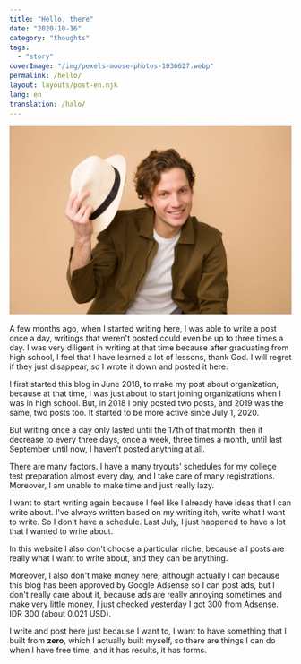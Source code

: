 ```yaml
---
title: "Hello, there"
date: "2020-10-16"
category: "thoughts"
tags:
  - "story"
coverImage: "/img/pexels-moose-photos-1036627.webp"
permalink: /hello/
layout: layouts/post-en.njk
lang: en
translation: /halo/
---
```


![](/img/pexels-moose-photos-1036627.webp)

A few months ago, when I started writing here, I was able to write a post once a day, writings that weren't posted could even be up to three times a day. I was very diligent in writing at that time because after graduating from high school, I feel that I have learned a lot of lessons, thank God. I will regret if they just disappear, so I wrote it down and posted it here.

I first started this blog in June 2018, to make my post about organization, because at that time, I was just about to start joining organizations when I was in high school. But, in 2018 I only posted two posts, and 2019 was the same, two posts too. It started to be more active since July 1, 2020.

But writing once a day only lasted until the 17th of that month, then it decrease to every three days, once a week, three times a month, until last September until now, I haven't posted anything at all.

There are many factors. I have a many tryouts' schedules for my college test preparation almost every day, and I take care of many registrations. Moreover, I am unable to make time and just really lazy.

I want to start writing again because I feel like I already have ideas that I can write about. I've always written based on my writing itch, write what I want to write. So I don't have a schedule. Last July, I just happened to have a lot that I wanted to write about.

In this website I also don't choose a particular niche, because all posts are really what I want to write about, and they can be anything.

Moreover, I also don't make money here, although actually I can because this blog has been approved by Google Adsense so I can post ads, but I don't really care about it, because ads are really annoying sometimes and make very little money, I just checked yesterday I got 300 from Adsense. IDR 300 (about 0.021 USD).

I write and post here just because I want to, I want to have something that I built from **zero**, which I actually built myself, so there are things I can do when I have free time, and it has results, it has forms.
